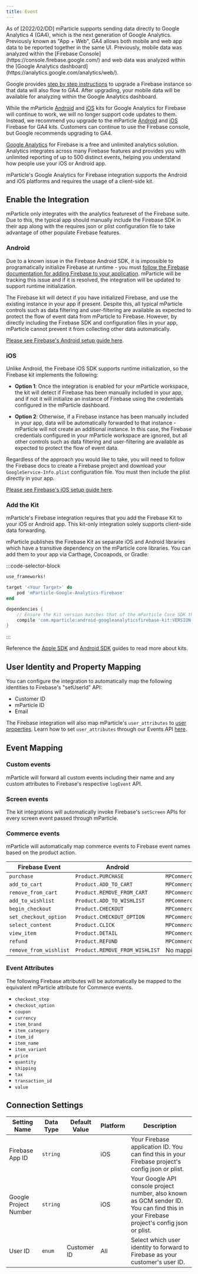 ```yaml
---
title: Event
---
```


<aside>
As of [2022/02/DD] mParticle supports sending data directly to Google Analytics 4 (GA4), which is the next generation of Google Analytics. Previously known as "App + Web", GA4 allows both mobile and web app data to be reported together in the same UI. Previously, mobile data was analyzed within the [Firebase Console](https://console.firebase.google.com/) and web data was analyzed within the [Google Analytics dashboard](https://analytics.google.com/analytics/web/).  

Google provides [step by step instructions](https://support.google.com/analytics/answer/9379599) to upgrade a Firebase instance so that data will also flow to GA4.  After upgrading, your mobile data will be available for analyzing within the Google Analytics dashboard.  

While the mParticle [Android](https://github.com/mparticle-integrations/mparticle-android-integration-google-analytics-firebase) and [iOS](https://github.com/mparticle-integrations/mparticle-apple-integration-google-analytics-firebase) kits for Google Analytics for Firebase will continue to work, we will no longer support code updates to them.  Instead, we recommend you upgrade to the mParticle [Android](https://github.com/mparticle-integrations/mparticle-android-integration-google-analytics-firebase-ga4) and [iOS](https://github.com/mparticle-integrations/mparticle-apple-integration-google-analytics-firebase-ga4) Firebase for GA4 kits.  Customers can continue to use the Firebase console, but Google recommends upgrading to GA4.

</aside>

[Google Analytics](https://firebase.google.com/products/analytics/) for Firebase is a free and unlimited analytics solution. Analytics integrates across many Firebase features and provides you with unlimited reporting of up to 500 distinct events, helping you understand how people use your iOS or Android app.

mParticle's Google Analytics for Firebase integration supports the Android and iOS platforms and requires the usage of a client-side kit.

## Enable the Integration

mParticle only integrates with the analytics featureset of the Firebase suite. Due to this, the typical app should manually include the Firebase SDK in their app along with the requires json or plist configuration file to take advantage of other populate Firebase features.

### Android

Due to a known issue in the Firebase Android SDK, it is impossible to programatically initialize Firebase at runtime - you must [follow the Firebase documentation for adding Firebase to your application](https://firebase.google.com/docs/android/setup). mParticle will be tracking this issue and if it is resolved, the integration will be updated to support runtime initialization.

The Firebase kit will detect if you have initialized Firebase, and use the existing instance in your app if present. Despite this, all typical mParticle controls such as data filtering and user-filtering are available as expected to protect the flow of event data from mParticle to Firebase. However, by directly including the Firebase SDK and configuration files in your app, mParticle cannot prevent it from collecting other data automatically.

[Please see Firebase's Android setup guide here](https://firebase.google.com/docs/android/setup).

### iOS

Unlike Android, the Firebase iOS SDK supports runtime initialization, so the Firebase kit implements the following:

- **Option 1**: Once the integration is enabled for your mParticle workspace, the kit will detect if Firebase has been manually included in your app, and if not it will initialize an instance of Firebase using the credentials configured in the mParticle dashboard.

- **Option 2**: Otherwise, if a Firebase instance has been manually included in your app, data will be automatically forwarded to that instance - mParticle will not create an additional instance. In this case, the Firebase credentials configured in your mParticle workspace are ignored, but all other controls such as data filtering and user-filtering are available as expected to protect the flow of event data.

Regardless of the approach you would like to take, you will need to follow the Firebase docs to create a Firebase project and download your `GoogleService-Info.plist` configuration file. You must then include the plist directly in your app.

[Please see Firebase's iOS setup guide here](https://firebase.google.com/docs/ios/setup).

### Add the Kit

mParticle's Firebase integration requires that you add the Firebase Kit to your iOS or Android app. This kit-only integration solely supports client-side data forwarding.

mParticle publishes the Firebase Kit as separate iOS and Android libraries which have a transitive dependency on the mParticle core libraries. You can add them to your app via Carthage, Cocoapods, or Gradle:

:::code-selector-block
~~~ruby
use_frameworks!

target '<Your Target>' do
    pod 'mParticle-Google-Analytics-Firebase'
end
~~~

~~~groovy
dependencies {
    // Ensure the Kit version matches that of the mParticle Core SDK that you're using
    compile 'com.mparticle:android-googleanalyticsfirebase-kit:VERSION'
}
~~~
:::

Reference the [Apple SDK](/developers/sdk/ios/kits/) and [Android SDK](/developers/sdk/android/kits/) guides to read more about kits.

## User Identity and Property Mapping

You can configure the integration to automatically map the following identities to Firebase's "setUserId" API:

- Customer ID
- mParticle ID
- Email

The Firebase integration will also map mParticle's `user_attributes` to [user properties](https://firebase.google.com/docs/analytics/user-properties). Learn how to set `user_attributes` through our Events API [here](/developers/server/json-reference/#json-schema).

## Event Mapping

### Custom events

mParticle will forward all custom events including their name and any custom attributes to Firebase's respective `logEvent` API.

### Screen events

The kit integrations will automatically invoke Firebase's `setScreen` APIs for every screen event passed through mParticle.

### Commerce events

mParticle will automatically map commerce events to Firebase event names based on the product action.

| Firebase Event | Android | iOS
| -------------  | ------------------------ | --|
| `purchase` | `Product.PURCHASE` | `MPCommerceEventActionPurchase`
| `add_to_cart` | `Product.ADD_TO_CART` | `MPCommerceEventActionAddToCart`
| `remove_from_cart` | `Product.REMOVE_FROM_CART` | `MPCommerceEventActionRemoveFromCart`
| `add_to_wishlist` | `Product.ADD_TO_WISHLIST` | `MPCommerceEventActionAddToWishList`
| `begin_checkout` | `Product.CHECKOUT` | `MPCommerceEventActionCheckout`
| `set_checkout_option` | `Product.CHECKOUT_OPTION` | `MPCommerceEventActionCheckoutOptions`
| `select_content` | `Product.CLICK` | `MPCommerceEventActionClick`
| `view_item` | `Product.DETAIL` | `MPCommerceEventActionViewDetail`
| `refund` | `Product.REFUND` |  `MPCommerceEventActionRefund`
| `remove_from_wishlist` | `Product.REMOVE_FROM_WISHLIST` | No mapping

### Event Attributes

The following Firebase attributes will be automatically be mapped to the equivalent mParticle attribute for Commerce events.

* `checkout_step`
* `checkout_option`
* `coupon`
* `currency`
* `item_brand`
* `item_category`
* `item_id`
* `item_name`
* `item_variant`
* `price`
* `quantity`
* `shipping`
* `tax`
* `transaction_id`
* `value`


## Connection Settings

Setting Name| Data Type | Default Value | Platform | Description
| --- | --- | --- | --- | --- |
Firebase App ID | `string` | | iOS | Your Firebase application ID. You can find this in your Firebase project's config json or plist.
Google Project Number | `string` || iOS  | Your Google API console project number, also known as GCM sender ID. You can find this in your Firebase project's config json or plist.
User ID | `enum` | Customer ID | All | Select which user identity to forward to Firebase as your customer's user ID.

